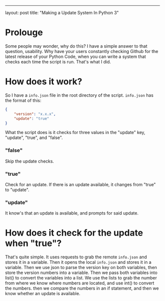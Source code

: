 ---
layout: post
title: "Making a Update System In Python 3"

# Prolouge
Some people may wonder, why do this?
I have a simple answer to that question, usability.
Why have your users constantly checking Github for the latest release of your Python Code,
when you can write a system that checks each time the script is run.
That's what I did.

# How does it work?
So I have a ```info.json``` file in the root directory of the script.
```info.json``` has the format of this:
```json
{
    "version": "x.x.x",
    "update": "true"
}
```
What the script does is it checks for three values in the "update" key, "update", "true", and "false".

### "false"
Skip the update checks.

### "true"
Check for an update.
If there is an update available, it changes from "true" to "update".

### "update"
It know's that an update is available, and prompts for said update.

# How does it check for the update when "true"?
That's quite simple.
It uses requests to grab the remote ```info.json``` and stores it in a variable.
Then it opens the local ```info.json``` and stores it in a variable.
Then we use json to parse the version key on both variables, then store the version numbers into a variable.
Then we pass both variables into list() to convert the variables into a list.
We use the lists to grab the number from where we know where numbers are located,
and use int() to convert the numbers.
then we compare the numbers in an if statement, and then we know whether an update is available.
